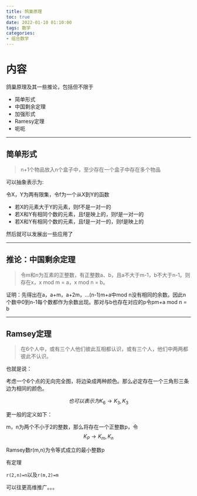```yaml
---
title: 鸽巢原理
toc: true
date: 2022-01-10 01:10:00
tags: 数学
categories:
- 组合数学
---
```




# 内容

鸽巢原理及其一些推论，包括但不限于

- 简单形式
- 中国剩余定理
- 加强形式
- Ramesy定理
- 呃呃

<!-- more -->

---

## 简单形式

> n+1个物品放入n个盒子中，至少存在一个盒子中存在多个物品

可以抽象表示为:

令X，Y为两有限集，令f为一个从X到Y的函数

- 若X的元素大于Y的元素，则f不是一对一的
- 若X和Y有相同个数的元素，且f是映上的，则f是一对一的
- 若X和Y有相同个数的元素，且f是一对一的，则f是映上的

然后就可以发展出一些应用了

---

## 推论：中国剩余定理

> 令m和n为互素的正整数，有正整数a、b，且a不大于m-1，b不大于n-1。则存在x，x mod m = a，x mod n = b。

证明：先得出在a，a+m，a+2m，...(n-1)m+a中mod n没有相同的余数。因此n个数中0到n-1每个数都作为余数出现。那对与b也存在对应的p令pm+a mod n = b

----

## Ramsey定理

> 在6个人中，或有三个人他们彼此互相都认识，或有三个人，他们中两两都彼此不认识。

也就是说：

考虑一个6个点的无向完全图，将边染成两种颜色。那么必定存在一个三角形三条边为相同的颜色。

$$也可以表示为K_6\rightarrow K_3,K_3$$

更一般的定义如下：

m，n为两个不小于2的整数，那么将存在一个正整数p，令$$K_P \rightarrow K_m,K_n$$

Ramsey数r(m,n)为令等式成立的最小整数p

有定理

`r(2,n)=n`以及`r(m,2)=m`

可以往更高维推广。。。
